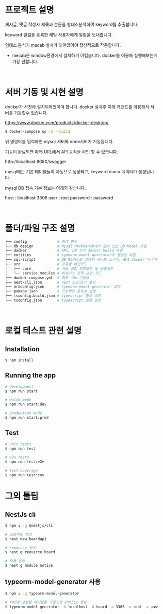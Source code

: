 
# 프로젝트 설명

게시글, 댓글 작성시 제목과 본문을 형태소분석하여 keyword를 추출합니다.

keyword 알림을 등록한 해당 사용자에게 알림을 보내줍니다.

형태소 분석기 mecab 설치가 되어있어야 정상적으로 작동합니다.

- mecab은 window환경에서 설치하기 어렵습니다. docker를 이용해 실행해보는게 가장 편합니다.

<br>

# 서버 기동 및 시현 설명

docker가 사전에 설치되어있어야 합니다. docker 설치후 아래 커맨드를 이용해서 서버를 기동할수 있습니다.

https://www.docker.com/products/docker-desktop/

```bash
$ docker-compose up -d --build
```

위 명령어를 입력하면 mysql 서버와 node서버가 기동됩니다. 

기동이 완료되면 아래 URL에서 API 동작을 확인 할 수 있습니다.

http://localhost:8080/swagger

mysql에는 기본 테이블들이 자동으로 생성되고, keyword dump 데이터가 생성됩니다.

mysql DB 접속 기본 정보는 아래와 같습니다.

host : localhost:3306
user : root
password : password

<br>

# 폴더/파일 구조 설명

```bash
├── config              # 환경 변수
├── db_design           # Mysql Workbench에서 열수 있는 DB Model 파일
├── docker              # API, DB 서버 docker build 파일
├── entities            # typeorm-model-generator로 생성된 파일
├── sql-script          # DB Model로 생성된 테이블 스키마, API docker 이미지 생성시 기본 테이블 생성시 필요
├── src                 # 프로램 메인코드
│   ├── core            # 서버 설정 관련코드 및 공통코드
│   └── service_modules # 비지니스 로직 관련 코드
├── docker-compose.yml  # 최종 서버 기동용
├── nest-cli.json       # nest build시 설정
├── ormconfig.json      # typeorm-model-generator 설정
├── pakage.json         # 프로젝트 종속성 설정
├── tsconfig.build.json # typescript 빌드 설정
└── tsconfig.json       # typescript 실행 설정
``` 

<br>

# 로컬 테스트 관련 설명

## Installation

```bash
$ npm install
```

## Running the app

```bash
# development
$ npm run start

# watch mode
$ npm run start:dev

# production mode
$ npm run start:prod
```

## Test

```bash
# unit tests
$ npm run test

# e2e tests
$ npm run test:e2e

# test coverage
$ npm run test:cov
```



# 그외 툴팁
## NestJs cli

```bash
$ npm i -g @nestjs/cli

# 프로젝트 생성
$ nest new boardapi

# reousrce 생성
$ nest g reousrce board

# 모듈 생성
$ nest g module notice

```

## typeorm-model-generator 사용

```bash
$ npm i -g typeorm-model-generator

# 디비에 생성된 테이블을 기준으로 entity 생성
$ typeorm-model-generator -h localhost -d board -p 3306 -u root -x password -e mysql -o ./
```



